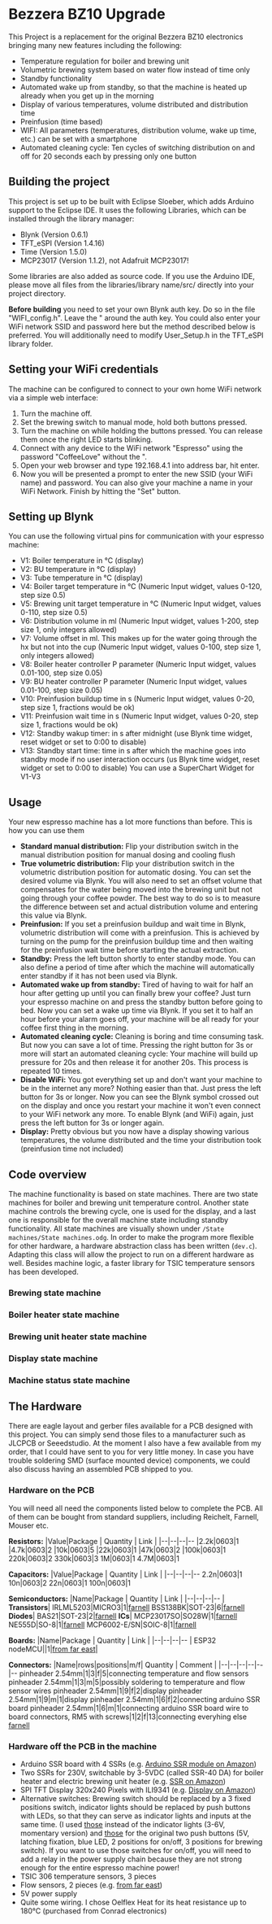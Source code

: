 # Bezzera BZ10 Upgrade
This Project is a replacement for the original Bezzera BZ10 electronics bringing many new features including the following:
- Temperature regulation for boiler and brewing unit
- Volumetric brewing system based on water flow instead of time only
- Standby functionality
- Automated wake up from standby, so that the machine is heated up already when you get up in the morning
- Display of various temperatures, volume distributed and distribution time
- Preinfusion (time based)
- WIFI: All parameters (temperatures, distribution volume, wake up time, etc.) can be set with a smartphone
- Automated cleaning cycle: Ten cycles of switching distribution on and off for 20 seconds each by pressing only one button

## Building the project
This project is set up to be built with Eclipse Sloeber, which adds Arduino support to the Eclipse IDE. It uses the following Libraries, which can be installed through the library manager:
- Blynk (Version 0.6.1)
- TFT_eSPI (Version 1.4.16)
- Time (Version 1.5.0)
- MCP23017 (Version	1.1.2), not Adafruit MCP23017!

Some libraries are also added as source code. If you use the Arduino IDE, please move all files from the libraries/library name/src/ directly into your project directory.

**Before building** you need to set your own Blynk auth key. Do so in the file "WIFI_config.h". Leave the " around the auth key. You could also enter your WiFi network SSID and password here but the method described below is preferred. 
You will additionally need to modify User_Setup.h in the TFT_eSPI library folder.

## Setting your WiFi credentials
The machine can be configured to connect to your own home WiFi network via a simple web interface:
 1. Turn the machine off.
 2. Set the brewing switch to manual mode, hold both buttons pressed.
 3. Turn the machine on while holding the buttons pressed. You can release them once the right LED starts blinking.
 4. Connect with any device to the WiFi network "Espresso" using the password "CoffeeLove" without the ".
 5. Open your web browser and type 192.168.4.1 into address bar, hit enter.
 6. Now you will be presented a prompt to enter the new SSID (your WiFi name) and password. You can also give your machine a name in your WiFi Network. Finish by hitting the "Set" button.

## Setting up Blynk
You can use the following virtual pins for communication with your espresso machine:
- V1: Boiler temperature in °C (display)
- V2: BU temperature in °C (display)
- V3: Tube temperature in °C (display)
- V4: Boiler target temperature in °C (Numeric Input widget, values 0-120, step size 0.5)
- V5: Brewing unit target temperature in °C (Numeric Input widget, values 0-110, step size 0.5)
- V6: Distribution volume in ml (Numeric Input widget, values 1-200, step size 1, only integers allowed)
- V7: Volume offset in ml. This makes up for the water going through the hx but not into the cup (Numeric Input widget, values 0-100, step size 1, only integers allowed)
- V8: Boiler heater controller P parameter (Numeric Input widget, values 0.01-100, step size 0.05)
- V9: BU heater controller P parameter (Numeric Input widget, values 0.01-100, step size 0.05)
- V10: Preinfusion buildup time in s (Numeric Input widget, values 0-20, step size 1, fractions would be ok)
- V11: Preinfusion wait time in s (Numeric Input widget, values 0-20, step size 1, fractions would be ok)
- V12: Standby wakup timer: in s after midnight (use Blynk time widget, reset widget or set to 0:00 to disable)
- V13: Standby start time: time in s after which the machine goes into standby mode if no user interaction occurs (us Blynk time widget, reset widget or set to 0:00 to disable)
You can use a SuperChart Widget for V1-V3

## Usage
Your new espresso machine has a lot more functions than before. This is how you can use them
- **Standard manual distribution:** Flip your distribution switch in the manual distribution position for manual dosing and cooling flush
- **True volumetric distribution:** Flip your distribution switch in the volumetric distribution position for automatic dosing. You can set the desired volume via Blynk. You will also need to set an offset volume that compensates for the water being moved into the brewing unit but not going through your coffee powder. The best way to do so is to measure the difference between set and actual distribution volume and entering this value via Blynk.
- **Preinfusion:** If you set a preinfusion buildup and wait time in Blynk, volumetric distribution will come with a preinfusion. This is achieved by turning on the pump for the preinfusion buildup time and then waiting for the preinfusion wait time before starting the actual extraction.
- **Standby:** Press the left button shortly to enter standby mode. You can also define a period of time after which the machine will automatically enter standby if it has not been used via Blynk.
- **Automated wake up from standby:** Tired of having to wait for half an hour after getting up until you can finally brew your coffee? Just turn your espresso machine on and press the standby button before going to bed. Now you can set a wake up time via Blynk. If you set it to half an hour before your alarm goes off, your machine will be all ready for your coffee first thing in the morning.
- **Automated cleaning cycle:** Cleaning is boring and time consuming task. But now you can save a lot of time. Pressing the right button for 3s or more will start an automated cleaning cycle: Your machine will build up pressure for 20s and then release it for another 20s. This process is repeated 10 times.
- **Disable WiFi:** You got everything set up and don't want your machine to be in the internet any more? Nothing easier than that. Just press the left button for 3s or longer. Now you can see the Blynk symbol crossed out on the display and once you restart your machine it won't even connect to your WiFi network any more. To enable Blynk (and WiFi) again, just press the left button for 3s or longer again. 
- **Display:** Pretty obvious but you now have a display showing various temperatures, the volume distributed and the time your distribution took (preinfusion time not included)

## Code overview
The machine functionality is based on state machines. There are two state machines for boiler and brewing unit temperature control. Another state machine controls the brewing cycle, one is used for the display, and a last one is responsible for the overall machine state including standby functionality. All state machines are visually shown under `/State machines/State machines.odg`. 
In order to make the program more flexible for other hardware, a hardware abstraction class has been written (`dev.c`). Adapting this class will allow the project to run on a different hardware as well.
Besides machine logic, a faster library for TSIC temperature sensors has been developed.
### Brewing state machine
### Boiler heater state machine
### Brewing unit heater state machine
### Display state machine
### Machine status state machine


## The Hardware
There are eagle layout and gerber files available for a PCB designed with this project. You can simply send those files to a manufacturer such as JLCPCB or Seeedstudio. At the moment I also have a few available from my order, that I could have sent to you for very little money. In case you have trouble soldering SMD (surface mounted device) components, we could also discuss having an assembled PCB shipped to you.
### Hardware on the PCB
You will need all need the components listed below to complete the PCB. All of them can be bought from standard suppliers, including Reichelt, Farnell, Mouser etc.

**Resistors:**
|Value|Package | Quantity | Link |
|--|--|--|--
|2.2k|0603|1
|4.7k|0603|2
|10k|0603|5
|22k|0603|1
|47k|0603|2
|100k|0603|1
220k|0603|2
330k|0603|3
1M|0603|1
4.7M|0603|1

**Capacitors:**
|Value|Package | Quantity | Link |
|--|--|--|--
2.2n|0603|1
10n|0603|2
22n|0603|1
100n|0603|1


**Semiconductors:**
|Name|Package | Quantity | Link |
|--|--|--|--
| **Transistors**|
 IRLML5203|MICRO3|1|[farnell](https://de.farnell.com/infineon/irlml5203trpbf/mosfet-p-kanal-30v-3a-sot23/dp/9103511?st=irlml5203)
 BSS138BK|SOT-23|6|[farnell](https://de.farnell.com/nexperia/bss138bk-215/mosfet-n-kanal-60v-0-36a-sot23/dp/2053833?st=bss138bk)
 **Diodes**|
 BAS21|SOT-23|2|[farnell](https://de.farnell.com/diodes-inc/bas21/schaltdiode-250v-0-25w-sot23-3/dp/1902406?st=bas21)
 **ICs**|
 MCP23017SO|SO28W|1|[farnell](https://de.farnell.com/microchip/mcp23017-e-so/16bit-expander-i-o-i2c-i-f-smd/dp/1332087?st=mcp23017)
 NE555D|SO-8|1|[farnell](https://de.farnell.com/texas-instruments/ne555d/precision-timers-linear/dp/3121191?st=ne555d)
 MCP6002-E/SN|SOIC-8|1|[farnell](https://de.farnell.com/microchip/mcp6002-e-sn/op-verst-rker-1mhz-0-6v-us-4500uv/dp/1332118?st=mcp6002-e/sn)

**Boards:**
|Name|Package | Quantity | Link |
|--|--|--|--
| ESP32 nodeMCU||1|[from far east](https://www.aliexpress.com/item/32867696371.html?spm=a2g0s.9042311.0.0.27424c4dZ5DEit)|

**Connectors:**
|Name|rows|positions|m/f| Quantity | Comment |
|--|--|--|--|--|--
pinheader 2.54mm|1|3|f|5|connecting temperature and flow sensors
pinheader 2.54mm|1|3|m|5|possibly soldering to temperature and flow sensor wires
pinheader 2.54mm|1|9|f|2|display
pinheader 2.54mm|1|9|m|1|display
pinheader 2.54mm|1|6|f|2|connecting arduino SSR board
pinheader 2.54mm|1|6|m|1|connecting arduino SSR board
wire to board connectors, RM5 with screws|1|2|f|13|connecting everyhing else [farnell](https://de.farnell.com/camdenboss/ctb1500-2/terminal-block-5mm-2-way/dp/3377326?st=wire%20to%20board%20rm5)


### Hardware off the PCB in the machine
- Arduino SSR board with 4 SSRs (e.g. [Arduino SSR module on Amazon](https://www.amazon.de/Ecloud-4-Channel-Trigger-SSR-Modul-Brett-Arduino-resistivem/dp/B01E6KUMTI/ref=sr_1_4?__mk_de_DE=%C3%85M%C3%85%C5%BD%C3%95%C3%91&dchild=1&keywords=arduino%20ssr%204&qid=1605773053&quartzVehicle=812-409&replacementKeywords=arduino%20ssr&sr=8-4))
- Two SSRs for 230V, switchable by 3-5VDC (called SSR-40 DA) for boiler heater and electric brewing unit heater (e.g. [SSR on Amazon](https://www.amazon.de/KKmoon-24V-380V-SSR-40-Relaismodul-Temperaturregler/dp/B010Q6898C/ref=sr_1_3?__mk_de_DE=%C3%85M%C3%85%C5%BD%C3%95%C3%91&dchild=1&keywords=ssr&qid=1605773227&sr=8-3))
- SPI TFT Display 320x240 Pixels with ILI9341 (e.g. [Display on Amazon](https://www.amazon.de/gp/product/B01E0MGZU2/ref=ppx_yo_dt_b_asin_title_o09_s00?ie=UTF8&psc=1))
- Alternative switches: Brewing switch should be replaced by a 3 fixed positions switch, indicator lights should be replaced by push buttons with LEDs, so that they can serve as indicator lights and inputs at the same time. (I used [those](https://www.aliexpress.com/item/4000454624299.html?spm=a2g0s.9042311.0.0.27424c4dZZ9bgU) instead of the indicator lights (3-6V, momentary version) and [those](https://www.aliexpress.com/item/4000028451024.html?spm=a2g0s.9042311.0.0.27424c4dZZ9bgU) for the original two push buttons (5V, latching fixation, blue LED, 2 positions for on/off, 3 positions for brewing switch). If you want to use those switches for on/off, you will need to add a relay in the power supply chain because they are not strong enough for the entire espresso machine power!
- TSIC 306 temperature sensors, 3 pieces
- Flow sensors, 2 pieces (e.g. [from far east](https://www.aliexpress.com/item/32949504762.html?spm=a2g0o.productlist.0.0.4ce346a5MgsR2I&algo_pvid=a8a64f8f-1437-4fca-a7c7-6e23d0d647a1&algo_expid=a8a64f8f-1437-4fca-a7c7-6e23d0d647a1-28&btsid=2100bdf016057823158403471e2893&ws_ab_test=searchweb0_0,searchweb201602_,searchweb201603_))
- 5V power supply
- Quite some wiring. I chose Oelflex Heat for its heat resistance up to 180°C (purchased from Conrad electronics)
<!--stackedit_data:
eyJoaXN0b3J5IjpbLTE4ODg5NTExMTAsLTE2NjQ0NzQyMDQsOD
I1ODExNjUsLTIzNDgxMjY4NCwyMTM0ODc2MTgsLTE4MjkxMDk2
NDcsNjM3NDQzOTksLTIxMDI5MjU5NTMsLTc4ODcyMjkwNCwtMT
c3MDUyOTcwXX0=
-->